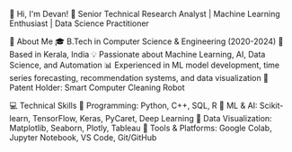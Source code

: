 👋 Hi, I'm Devan!
🚀 Senior Technical Research Analyst | Machine Learning Enthusiast | Data Science Practitioner

🔹 About Me
🎓 B.Tech in Computer Science & Engineering (2020-2024)
📍 Based in Kerala, India
💡 Passionate about Machine Learning, AI, Data Science, and Automation
📊 Experienced in ML model development, time series forecasting, recommendation systems, and data visualization
📜 Patent Holder: Smart Computer Cleaning Robot

💻 Technical Skills
🔹 Programming: Python, C++, SQL, R
🔹 ML & AI: Scikit-learn, TensorFlow, Keras, PyCaret, Deep Learning
🔹 Data Visualization: Matplotlib, Seaborn, Plotly, Tableau
🔹 Tools & Platforms: Google Colab, Jupyter Notebook, VS Code, Git/GitHub
